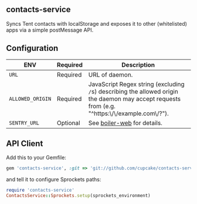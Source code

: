 contacts-service
----------------

Syncs Tent contacts with localStorage and exposes it to other (whitelisted) apps via a simple postMessage API.

## Configuration

ENV              | Required | Description
---------------- | -------- | -----------
`URL`            | Required | URL of daemon.
`ALLOWED_ORIGIN` | Required | JavaScript Regex string (excluding `/`s) describing the allowed origin the daemon may accept requests from (e.g. "^https:\\/\\/example.com\\/?").
`SENTRY_URL`     | Optional | See [boiler-web](https://github.com/cupcake/boiler-web) for details.

## API Client

Add this to your Gemfile:

```ruby
gem 'contacts-service', :git => 'git://github.com/cupcake/contacts-service.git'
```

and tell it to configure Sprockets paths:

```ruby
require 'contacts-service'
ContactsService::Sprockets.setup(sprockets_environment)
```

